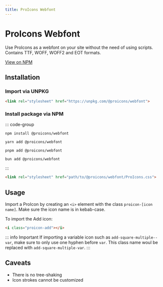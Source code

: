 ```yaml
---
title: ProIcons Webfont
---
```


# ProIcons Webfont
Use ProIcons as a webfont on your site without the need of using scripts. Contains TTF, WOFF, WOFF2 and EOT formats.

[View on NPM](https://npmjs.com/package/@proicons/webfont)

## Installation
<!-- #region install-webfont -->
### Import via UNPKG
```html
<link rel="stylesheet" href="https://unpkg.com/@proicons/webfont">
```
### Install package via NPM
::: code-group

```shell [NPM]
npm install @proicons/webfont
```

```shell [Yarn]
yarn add @proicons/webfont
```

```shell [PNPM]
pnpm add @proicons/webfont
```

```shell [Bun]
bun add @proicons/webfont
```
:::

```html
<link rel="stylesheet" href="path/to/@proicons/webfont/ProIcons.css">
```
<!-- #endregion install-webfont -->
## Usage
Import a ProIcon by creating an `<i>` element with the class `proicon-[icon name]`. Make sure the icon name is in kebab-case.

To import the Add icon:
```html
<i class="proicon-add"></i>
```
::: info Important
If importing a variable icon such as `add-square-multiple--var`, make sure to only use one hyphen before `var`. This class name woul be replaced with `add-square-multiple-var`.
:::

## Caveats
- There is no tree-shaking
- Icon strokes cannot be customized